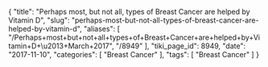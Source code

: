 {
    "title": "Perhaps most, but not all, types of Breast Cancer are helped by Vitamin D",
    "slug": "perhaps-most-but-not-all-types-of-breast-cancer-are-helped-by-vitamin-d",
    "aliases": [
        "/Perhaps+most+but+not+all+types+of+Breast+Cancer+are+helped+by+Vitamin+D+\u2013+March+2017",
        "/8949"
    ],
    "tiki_page_id": 8949,
    "date": "2017-11-10",
    "categories": [
        "Breast Cancer"
    ],
    "tags": [
        "Breast Cancer"
    ]
}